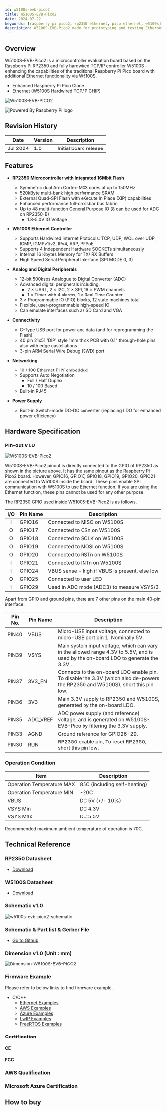 ```yaml
---
id: w5100s-evb-pico2
title: W5100S-EVB-Pico2
date: 2024-07-22
keywords: [raspberry pi pico2, rp2350 ethernet, pico ethernet, w5100s]
description: W5100S-EVB-Pico2 made for prototyping and testing Ethernet capabilities on Pico
---
```




## Overview

W5100S-EVB-Pico2 is a microcontroller evaluation board based on the Raspberry Pi RP2350 and fully hardwired TCP/IP controller W5100S – enhancing the capabilities of the traditional Raspberry Pi Pico board with additional Ethernet functionality via W5100S.

- Enhanced Raspberry Pi Pico Clone
- Ethernet (W5100S Hardwired TCP/IP CHIP)


<!-- - [AWS IoT Core Qualified](https://devices.amazonaws.com/detail/a3G8a00000E2TSBEA3/W5100S-EVB-Pico)
- [Microsoft Azure Device Certified](https://devicecatalog.azure.com/devices/9171d1ae-eb6d-4636-b512-611dc96bc2c7) -->


![W5100S-EVB-PICO2](/img/products/w5100s-evb-pico2/w5100s-evb-pico2-docs.png)

![Powered By Raspberry Pi logo](/img/pbp-logo-small.jpg)

## Revision History

| Date | Version | Description |
| ---- | ------- | ----------- |
| Jul 2024 | 1.0 | Initial board release |

## Features

- **RP2350 Microcontroller with Integrated 16Mbit Flash**
  - Symmetric dual Arm Cortex-M33 cores at up to 150MHz
  - 520kByte multi-bank high performance SRAM
  - External Quad-SPI Flash with eXecute In Place (XIP) capabilities
  - Enhanced performance full-crossbar bus fabric
  - Up to 48 multi-function General Purpose IO (8 can be used for ADC on RP2350-B)
    - 1.8-5.0V IO Voltage

- **W5100S Ethernet Controller**
  - Supports Hardwired Internet Protocols: TCP, UDP, WOL over UDP, ICMP, IGMPv1/v2, IPv4, ARP, PPPoE
  - Supports 4 Independent Hardware SOCKETs simultaneously
  - Internal 16 Kbytes Memory for TX/ RX Buffers
  - High Speed Serial Peripheral Interface (SPI MODE 0, 3)

- **Analog and Digital Peripherals**
  - 12-bit 500ksps Analogue to Digital Converter (ADC)
  - Advanced digital peripherals including:
    - 2 × UART, 2 × I2C, 2 × SPI, 16 × PWM channels
    - 1 × Timer with 4 alarms, 1 × Real Time Counter
  - 3 × Programmable IO (PIO) blocks, 12 state machines total
  - Flexible, user-programmable high-speed IO
  - Can emulate interfaces such as SD Card and VGA  

- **Connectivity**
  - C-Type USB port for power and data (and for reprogramming the Flash)
  - 40 pin 21x51 'DIP' style 1mm thick PCB with 0.1" through-hole pins also with edge castellations
  - 3-pin ARM Serial Wire Debug (SWD) port

- **Networking**
  - 10 / 100 Ethernet PHY embedded
  - Supports Auto Negotiation
    - Full / Half Duplex
    - 10 / 100 Based
  - Built-in RJ45

- **Power Supply**
  - Built-in Switch-mode DC-DC converter (replacing LDO for enhanced power efficiency)


## Hardware Specification
### Pin-out v1.0

![W5100S-EVB-Pico2](/img/products/w5100s-evb-pico2/w5100s-evb-pico2-pinout.png)

W5100S-EVB-Pico2 pinout is directly connected to the GPIO of RP2350 as shown in the picture above. It has the same pinout as the Raspberry Pi Pico2 board. However, GPIO16, GPIO17, GPIO18, GPIO19, GPIO20, GPIO21 are connected to W5100S inside the board. These pins enable SPI communication with W5100S to use Ethernet function. If you are using the Ethernet function, these pins cannot be used for any other purpose.

The RP2350 GPIO used inside W5100S-EVB-Pico2 is as follows.

| I/O  | Pin Name | Description                                    |
| :--: | -------- | ---------------------------------------------- |
|  I   | GPIO16   | Connected to MISO on W5100S                    |
|  O   | GPIO17   | Connected to CSn on W5100S                     |
|  O   | GPIO18   | Connected to SCLK on W5100S                    |
|  O   | GPIO19   | Connected to MOSI on W5100S                    |
|  O   | GPIO20   | Connected to RSTn on W5100S                    |
|  I   | GPIO21   | Connected to INTn on W5100S                    |
|  I   | GPIO24   | VBUS sense - high if VBUS is present, else low |
|  O   | GPIO25   | Connected to user LED                          |
|  I   | GPIO29   | Used in ADC mode (ADC3) to measure VSYS/3      |


Apart from GPIO and ground pins, there are 7 other pins on the main 40-pin interface:

| Pin No. | Pin Name | Description                                                  |
| ------- | -------- | ------------------------------------------------------------ |
| PIN40   | VBUS     | Micro-USB input voltage, connected to micro-USB port pin 1. Nominally 5V. |
| PIN39   | VSYS     | Main system input voltage, which can vary in the allowed range 4.3V to 5.5V, and is used by the on-board LDO to generate the 3.3V . |
| PIN37   | 3V3_EN   | Connects to the on-board LDO enable pin. To disable the 3.3V (which also de-powers the RP2350 and W5100S), short this pin low. |
| PIN36   | 3V3      | Main 3.3V supply to RP2350  and W5100S, generated by the on-board LDO. |
| PIN35   | ADC_VREF | ADC power supply (and reference) voltage, and is generated on W5100S-EVB-Pico by filtering the 3.3V supply. |
| PIN33   | AGND     | Ground reference for GPIO26-29.                              |
| PIN30   | RUN      | RP2350 enable pin, To reset RP2350, short this pin low.      |


### Operation Condition

| Item                      | Description                  |
| ------------------------- | ---------------------------- |
| Operation Temperature MAX | 85C (including self-heating) |
| Operation Temperature MIN | -20C                         |
| VBUS                      | DC 5V (+/- 10%)              |
| VSYS Min                  | DC 4.3V                      |
| VSYS Max                  | DC 5.5V                      |

Recommended maximum ambient temperature of operation is 70C.

## Technical Reference

### RP2350 Datasheet

- [Download](https://datasheets.raspberrypi.com/rp2350/rp2350-datasheet.pdf)


### W5100S Datasheet

- [Download](Overview.md)


### Schematic v1.0
![w5100s-evb-pico2-schematic](/img/products/w5100s-evb-pico2/sch-w5100s-evb-pico2-v100.png)


### Schematic & Part list & Gerber File

- [Go to Github](https://github.com/Wiznet/Hardware-Files-of-WIZnet/tree/master/02_iEthernet/W5100S/W5100S-EVB-Pico2_V100)


### Dimension v1.0 (Unit : mm)

![Dimension-W5100S-EVB-PICO2](/img/products/w5100s-evb-pico2/dimension-w5100s-evb-pico2.png)


### Firmware Example

Please refer to below links to find firmware example.

- C/C++
  - [Ethernet Examples](https://github.com/WIZnet-ioNIC/WIZnet-PICO-C)
  - [AWS Examples](https://github.com/WIZnet-ioNIC/WIZnet-PICO-AWS-C)
  - [Azure Examples](https://github.com/WIZnet-ioNIC/WIZnet-PICO-AZURE-C)
  - [LwIP Examples](https://github.com/WIZnet-ioNIC/WIZnet-PICO-LWIP-C)
  - [FreeRTOS Examples](https://github.com/WIZnet-ioNIC/WIZnet-PICO-FREERTOS-C)

### Certification

#### CE

<!-- - <a href="/img/osh/w5100s_evb_pico/Certificate-CE-W5100S-EVB-Pico.pdf" target="_blank">CE Certificate</a>
- <a href="/img/osh/w5100s_evb_pico/Report-CE-W5100S-EVB-Pico.pdf" target="_blank">CE Test Report</a>

| Date    | Decription |
| ------- | ---------- |
| OCT2023 | /-         | -->


#### FCC

<!-- - <a href="/img/osh/w5100s_evb_pico/Certificate-FCC-W5100S-EVB-Pico.pdf" target="_blank">FCC Certificate</a>
- <a href="/img/osh/w5100s_evb_pico/Report-FCC-W5100S-EVB-Pico.pdf" target="_blank">FCC Test Report</a>


| Date    | Decription |
| ------- | ---------- |
| OCT2023 | /-         | -->


### AWS Qualification

<!-- W5100S-EVB-Pico is first RP2040-based device that got AWS IoT Core Qualification.


![](/img/osh/w5100s_evb_pico/AWS_DQP_iot_500px.png)


- [AWS Partner Device Catalog](https://devices.amazonaws.com/detail/a3G8a00000E2TSBEA3/W5100S-EVB-Pico)
- <a href="/img/products/w5100s-evb-pico/w5100s-evb-pico-getting-started-guide-for-aws-iot-core-v1-1-0.pdf" target="_blank">Getting Started with AWS IoT Core</a> -->

### Microsoft Azure Certification

<!-- W5100S-EVB-Pico is first RP2040-based device certified to run with Microsoft Azure.


![](/img/osh/w5100s_evb_pico/Azure-Certified-Device-Badge_RGB.png)


- [Azure Certified Device Catalog](https://devicecatalog.azure.com/devices/9171d1ae-eb6d-4636-b512-611dc96bc2c7)
- <a href="/img/products/w5100s-evb-pico/w5100s-evb-pico-getting-started-guide-for-azure-iot-v1-0-1.pdf" target="_blank">Getting Started for Azure IoT</a> -->






## How to buy

<!-- [![WIZnetUS Online Shop, USA](/img/products/w5100s-evb-pico/icons/dollar.png)](https://eshop.wiznet.io/shop/module/w5100s-evb-pico/)
[![WIZnetKorea Online Shop, Korea](/img/products/w5100s-evb-pico/icons/won.png)](http://wiznetshop.io/product/detail.html?product_no=1049&cate_no=54&display_group=1)


 -->

